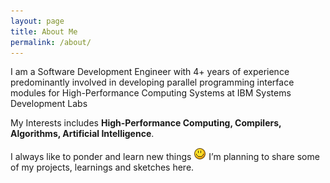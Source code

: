 ```yaml
---
layout: page
title: About Me
permalink: /about/
---
```


<p> I am a Software Development Engineer with 4+ years of experience predominantly involved in developing parallel programming interface modules for High-Performance Computing Systems at IBM Systems Development Labs </p>

<p> My Interests includes <b> High-Performance Computing, Compilers, Algorithms, Artificial Intelligence</b>. </p>

<p> I always like to ponder and learn new things <img src="/images/smile.png"> I’m planning to share some of my projects, learnings and sketches here. </p>

<p> </p>
<br/>
<br/>
<br/>
<br/>
